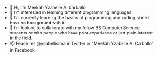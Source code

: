 - 👋 Hi, I’m Meekah Yzabelle A. Carballo
- 👀 I’m interested in learning different programming languages.
- 🌱 I’m currently learning the basics of programming and coding since I have no background with it. 
- 💞️ I’m looking to collaborate with my fellow BS Computer Science students or with people who have prior experience or just plain interest in the field.
- 📫 Reach me @ysabellisima in Twitter or "Meekah Yzabelle A. Carballo" in Facebook.

<!---
ysabellisima/ysabellisima is a ✨ special ✨ repository because its `README.md` (this file) appears on your GitHub profile.
You can click the Preview link to take a look at your changes.
--->
